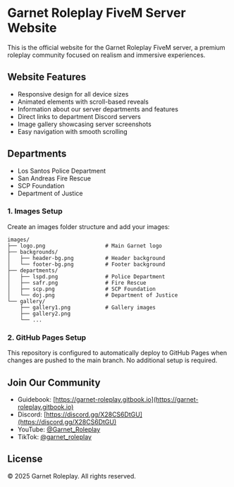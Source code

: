 # Garnet Roleplay FiveM Server Website

This is the official website for the Garnet Roleplay FiveM server, a premium roleplay community focused on realism and immersive experiences.

## Website Features

- Responsive design for all device sizes
- Animated elements with scroll-based reveals
- Information about our server departments and features
- Direct links to department Discord servers
- Image gallery showcasing server screenshots
- Easy navigation with smooth scrolling

## Departments

- Los Santos Police Department
- San Andreas Fire Rescue
- SCP Foundation
- Department of Justice

### 1. Images Setup

Create an images folder structure and add your images:

```
images/
├── logo.png                   # Main Garnet logo
├── backgrounds/
│   ├── header-bg.png          # Header background
│   └── footer-bg.png          # Footer background
├── departments/
│   ├── lspd.png               # Police Department
│   ├── safr.png               # Fire Rescue
│   ├── scp.png                # SCP Foundation
│   └── doj.png                # Department of Justice
└── gallery/
    ├── gallery1.png           # Gallery images
    ├── gallery2.png
    └── ...
```

### 2. GitHub Pages Setup

This repository is configured to automatically deploy to GitHub Pages when changes are pushed to the main branch. No additional setup is required.

## Join Our Community

- Guidebook: [https://garnet-roleplay.gitbook.io](https://garnet-roleplay.gitbook.io)
- Discord: [https://discord.gg/X28CS6DtGU](https://discord.gg/X28CS6DtGU)
- YouTube: [@Garnet_Roleplay](https://www.youtube.com/@Garnet_Roleplay)
- TikTok: [@garnet_roleplay](https://tiktok.com/@garnet_roleplay)

## License

© 2025 Garnet Roleplay. All rights reserved.
